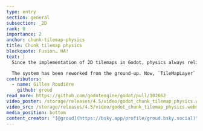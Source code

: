 ```yaml
---
type: entry
section: general
subsection: _2D
rank: 0
importance: 2
anchor: chunk-tilemap-physics
title: Chunk tilemap physics
blockquote: Fusion… HA!
text: |
  Since the implementation of 2D tilemaps in Godot, physics always relied on the concept of "one tile, one body". While it works for most games, it can easily lead to performance issues on 2D scenes relying on physics as the number of bodies is extremely wasteful.

  The system has been reworked from the ground-up. Now, `TileMapLayer` physics merge cell shapes into bigger collision shapes, whenever possible.
contributors:
  - name: Gilles Roudière
    github: groud
read_more: https://github.com/godotengine/godot/pull/102662
video_poster: /storage/releases/4.5/video/godot_chunk_tilemap_physics.webp
video_src: /storage/releases/4.5/video/godot_chunk_tilemap_physics.webm
media_position: bottom
content_creator: "[@groud](https://bsky.app/profile/groud.bsky.social)"
---
```

